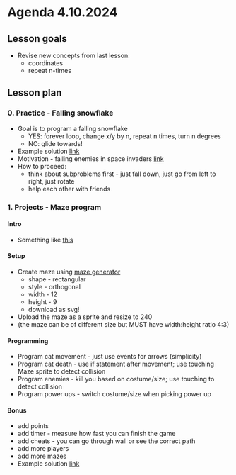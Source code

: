 # Agenda 4.10.2024

## Lesson goals
- Revise new concepts from last lesson:
  - coordinates
  - repeat n-times

## Lesson plan

### 0. Practice - Falling snowflake
- Goal is to program a falling snowflake
  - YES: forever loop, change x/y by n, repeat n times, turn n degrees
  - NO: glide towards!
- Example solution [link](https://scratch.mit.edu/projects/1076697332)
- Motivation - falling enemies in space invaders [link](https://www.youtube.com/watch?v=o-6pADy5Mdg&ab_channel=ClearCode)
- How to proceed:
  - think about subproblems first - just fall down, just go from left to right, just rotate
  - help each other with friends

### 1. Projects - Maze program

#### Intro
- Something like [this](https://scratch.mit.edu/projects/1073646704)

#### Setup
- Create maze using [maze generator](https://www.mazegenerator.net/)
  - shape - rectangular
  - style - orthogonal
  - width - 12
  - height - 9
  - download as svg!
- Upload the maze as a sprite and resize to 240
- (the maze can be of different size but MUST have width:height ratio 4:3)

#### Programming
- Program cat movement - just use events for arrows (simplicity)
- Program cat death - use if statement after movement; use touching Maze sprite to detect collision
- Program enemies - kill you based on costume/size; use touching to detect collision
- Program power ups - switch costume/size when picking power up

#### Bonus
- add points
- add timer - measure how fast you can finish the game
- add cheats - you can go through wall or see the correct path
- add more players
- add more mazes
- Example solution [link](https://scratch.mit.edu/projects/1076707146/)
